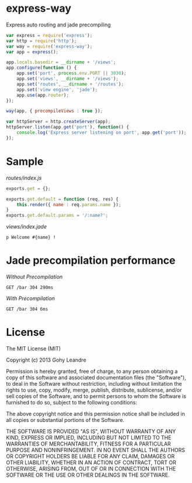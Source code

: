 express-way
===========

Express auto routing and jade precompiling

```js
var express = require('express');
var http = require('http');
var way = require('express-way');
var app = express();

app.locals.basedir = __dirname + '/views';
app.configure(function () {
    app.set('port', process.env.PORT || 3030);
    app.set('views', __dirname + '/views');
    app.set('routes', __dirname + '/routes');
    app.set('view engine', 'jade');
    app.use(app.router);
});

way(app, { precompileViews : true });

var httpServer = http.createServer(app);
httpServer.listen(app.get('port'), function() {
    console.log('Express server listening on port', app.get('port'));
});
```

Sample
======

*routes/index.js*

```js
exports.get = {};

exports.get.default = function (req, res) {
    this.render({ name : req.params.name });
}
exports.get.default.params = '/:name?';
```

*views/index.jade*

```jade
p Welcome #{name} !
```

Jade precompilation performance
===============================

*Without Precompilation*

```
GET /bar 304 290ms
```

*With Precompilation*

```
GET /bar 304 6ms
```

License
=======

The MIT License (MIT)

Copyright (c) 2013 Gohy Leandre

Permission is hereby granted, free of charge, to any person obtaining a copy of
this software and associated documentation files (the "Software"), to deal in
the Software without restriction, including without limitation the rights to
use, copy, modify, merge, publish, distribute, sublicense, and/or sell copies of
the Software, and to permit persons to whom the Software is furnished to do so,
subject to the following conditions:

The above copyright notice and this permission notice shall be included in all
copies or substantial portions of the Software.

THE SOFTWARE IS PROVIDED "AS IS", WITHOUT WARRANTY OF ANY KIND, EXPRESS OR
IMPLIED, INCLUDING BUT NOT LIMITED TO THE WARRANTIES OF MERCHANTABILITY, FITNESS
FOR A PARTICULAR PURPOSE AND NONINFRINGEMENT. IN NO EVENT SHALL THE AUTHORS OR
COPYRIGHT HOLDERS BE LIABLE FOR ANY CLAIM, DAMAGES OR OTHER LIABILITY, WHETHER
IN AN ACTION OF CONTRACT, TORT OR OTHERWISE, ARISING FROM, OUT OF OR IN
CONNECTION WITH THE SOFTWARE OR THE USE OR OTHER DEALINGS IN THE SOFTWARE.

